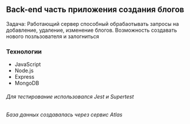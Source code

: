 ## Back-end часть приложения создания блогов

Задача: Работающий сервер способный обрабаотывать запросы на добавление, удаление, изменение блогов.
Возможность создавать нового позльзователя и залогниться

### Технологии

- JavaScript
- Node.js
- Express
- MongoDB

###### Для тестирование использовался Jest и Supertest

###### База данных создавалась через сервис Atlas